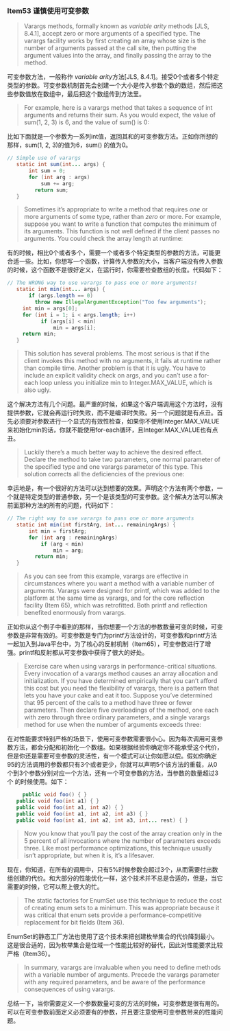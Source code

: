 ### Item53 谨慎使用可变参数

> Varargs methods, formally known as *variable arity* methods [JLS, 8.4.1], accept zero or more arguments of a specified type. The varargs facility works by first creating an array whose size is the number of arguments passed at the call site, then putting the argument values into the array, and finally passing the array to the method.

可变参数方法，一般称作 *variable arity*方法[JLS, 8.4.1]。接受0个或者多个特定类型的参数。可变参数机制首先会创建一个大小是传入参数个数的数组，然后把这些参数值放在数组中，最后把这个数组传到方法里。

> For example, here is a varargs method that takes a sequence of int arguments and returns their sum. As you would expect, the value of sum(1, 2, 3) is 6, and the value of sum() is 0:

比如下面就是一个参数为一系列int值，返回其和的可变参数方法。正如你所想的那样，sum(1, 2, 3)的值为6，sum() 的值为0。

```java
// Simple use of varargs
   static int sum(int... args) {
       int sum = 0;
       for (int arg : args)
           sum += arg;
     	 return sum; 
   }
```

> Sometimes it’s appropriate to write a method that requires *one* or more arguments of some type, rather than *zero* or more. For example, suppose you want to write a function that computes the minimum of its arguments. This function is not well defined if the client passes no arguments. You could check the array length at runtime:

有的时候，相比0个或者多个，需要一个或者多个特定类型的参数的方法，可能更合适一些。比如，你想写一个函数，计算传入参数的大小，当客户端没有传入参数的时候，这个函数不是很好定义，在运行时，你需要检查数组的长度。代码如下：

```java
// The WRONG way to use varargs to pass one or more arguments!
   static int min(int... args) {
       if (args.length == 0)
         throw new IllegalArgumentException("Too few arguments"); 
     int min = args[0];
     for (int i = 1; i < args.length; i++)
           if (args[i] < min)
               min = args[i];
     return min; 
   }
```

> This solution has several problems. The most serious is that if the client invokes this method with no arguments, it fails at runtime rather than compile time. Another problem is that it is ugly. You have to include an explicit validity check on args, and you can’t use a for-each loop unless you initialize min to Integer.MAX_VALUE, which is also ugly.

这个解决方法有几个问题。最严重的时候，如果这个客户端调用这个方法时，没有提供参数，它就会再运行时失败，而不是编译时失败。另一个问题就是有点丑。首先必须要对参数进行一个显式的有效性检查，如果你不使用Integer.MAX_VALUE来初始化min的话，你就不能使用for-each循环，且Integer.MAX_VALUE也有点丑。

> Luckily there’s a much better way to achieve the desired effect. Declare the method to take two parameters, one normal parameter of the specified type and one varargs parameter of this type. This solution corrects all the deficiencies of the previous one:

幸运地是，有一个很好的方法可以达到想要的效果。声明这个方法有两个参数，一个就是特定类型的普通参数，另一个是该类型的可变参数。这个解决方法可以解决前面那种方法的所有的问题，代码如下：

```java
// The right way to use varargs to pass one or more arguments
   static int min(int firstArg, int... remainingArgs) {
       int min = firstArg;
       for (int arg : remainingArgs)
           if (arg < min)
               min = arg;
     	 return min; 
   }
```

> As you can see from this example, varargs are effective in circumstances where you want a method with a variable number of arguments. Varargs were designed for printf, which was added to the platform at the same time as varargs, and for the core reflection facility (Item 65), which was retrofitted. Both printf and reflection benefited enormously from varargs.

正如你从这个例子中看到的那样，当你想要一个方法的参数数量可变的时候，可变参数是非常有效的。可变参数是专门为printf方法设计的，可变参数和printf方法一起加入到Java平台中，为了核心的反射机制（Item65），可变参数进行了增强。printf和反射都从可变参数中获得了很大的好处。

> Exercise care when using varargs in performance-critical situations. Every invocation of a varargs method causes an array allocation and initialization. If you have determined empirically that you can’t afford this cost but you need the flexibility of varargs, there is a pattern that lets you have your cake and eat it too. Suppose you’ve determined that 95 percent of the calls to a method have three or fewer parameters. Then declare five overloadings of the method, one each with zero through three ordinary parameters, and a single varargs method for use when the number of arguments exceeds three:

在对性能要求特别严格的场景下，使用可变参数需要很小心。因为每次调用可变参数方法，都会分配和初始化一个数组。如果根据经验你确定你不能承受这个代价，但是你还是需要可变参数的灵活性，有一个模式可以让你如愿以偿。假如你确定95的方法调用的参数都只有3个或者更少，你就可以声明5个该方法的重载，从0个到3个参数分别对应一个方法，还有一个可变参数的方法，当参数的数量超过3个 的时候使用。如下：

```java
	 public void foo() { }
   public void foo(int a1) { }
   public void foo(int a1, int a2) { }
   public void foo(int a1, int a2, int a3) { }
   public void foo(int a1, int a2, int a3, int... rest) { }
```

> Now you know that you’ll pay the cost of the array creation only in the 5 percent of all invocations where the number of parameters exceeds three. Like most performance optimizations, this technique usually isn’t appropriate, but when it is, it’s a lifesaver.

现在，你知道，在所有的调用中，只有5%时候参数会超过3个，从而需要付出数组创建的代价。和大部分的性能优化一样，这个技术并不总是合适的，但是，当它需要的时候，它可以帮上很大的忙。

> The static factories for EnumSet use this technique to reduce the cost of creating enum sets to a minimum. This was appropriate because it was critical that enum sets provide a performance-competitive replacement for bit fields (Item 36).

EnumSet的静态工厂方法也使用了这个技术来把创建枚举集合的代价降到最小。这是很合适的，因为枚举集合是位域一个性能比较好的替代，因此对性能要求比较严格（Item36）。

> In summary, varargs are invaluable when you need to define methods with a variable number of arguments. Precede the varargs parameter with any required parameters, and be aware of the performance consequences of using varargs.

总结一下，当你需要定义一个参数数量可变的方法的时候，可变参数是很有用的。可以在可变参数前面定义必须要有的参数，并且要注意使用可变参数带来的性能问题。